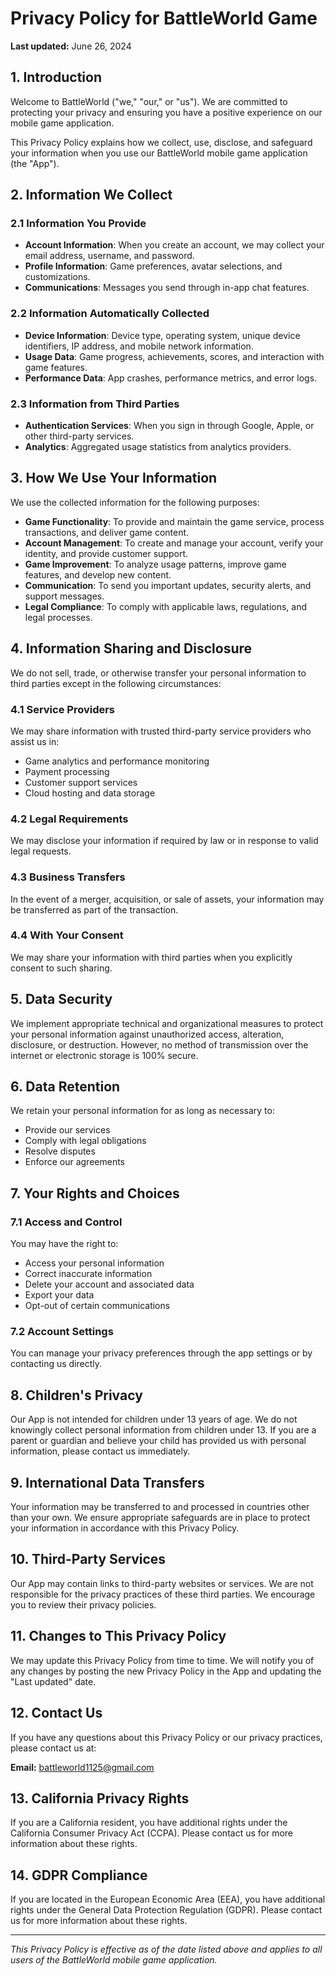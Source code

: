 # Privacy Policy for BattleWorld Game

**Last updated:** June 26, 2024

## 1. Introduction

Welcome to BattleWorld ("we," "our," or "us"). We are committed to protecting your privacy and ensuring you have a positive experience on our mobile game application.

This Privacy Policy explains how we collect, use, disclose, and safeguard your information when you use our BattleWorld mobile game application (the "App").

## 2. Information We Collect

### 2.1 Information You Provide
- **Account Information**: When you create an account, we may collect your email address, username, and password.
- **Profile Information**: Game preferences, avatar selections, and customizations.
- **Communications**: Messages you send through in-app chat features.

### 2.2 Information Automatically Collected
- **Device Information**: Device type, operating system, unique device identifiers, IP address, and mobile network information.
- **Usage Data**: Game progress, achievements, scores, and interaction with game features.
- **Performance Data**: App crashes, performance metrics, and error logs.

### 2.3 Information from Third Parties
- **Authentication Services**: When you sign in through Google, Apple, or other third-party services.
- **Analytics**: Aggregated usage statistics from analytics providers.

## 3. How We Use Your Information

We use the collected information for the following purposes:

- **Game Functionality**: To provide and maintain the game service, process transactions, and deliver game content.
- **Account Management**: To create and manage your account, verify your identity, and provide customer support.
- **Game Improvement**: To analyze usage patterns, improve game features, and develop new content.
- **Communication**: To send you important updates, security alerts, and support messages.
- **Legal Compliance**: To comply with applicable laws, regulations, and legal processes.

## 4. Information Sharing and Disclosure

We do not sell, trade, or otherwise transfer your personal information to third parties except in the following circumstances:

### 4.1 Service Providers
We may share information with trusted third-party service providers who assist us in:
- Game analytics and performance monitoring
- Payment processing
- Customer support services
- Cloud hosting and data storage

### 4.2 Legal Requirements
We may disclose your information if required by law or in response to valid legal requests.

### 4.3 Business Transfers
In the event of a merger, acquisition, or sale of assets, your information may be transferred as part of the transaction.

### 4.4 With Your Consent
We may share your information with third parties when you explicitly consent to such sharing.

## 5. Data Security

We implement appropriate technical and organizational measures to protect your personal information against unauthorized access, alteration, disclosure, or destruction. However, no method of transmission over the internet or electronic storage is 100% secure.

## 6. Data Retention

We retain your personal information for as long as necessary to:
- Provide our services
- Comply with legal obligations
- Resolve disputes
- Enforce our agreements

## 7. Your Rights and Choices

### 7.1 Access and Control
You may have the right to:
- Access your personal information
- Correct inaccurate information
- Delete your account and associated data
- Export your data
- Opt-out of certain communications

### 7.2 Account Settings
You can manage your privacy preferences through the app settings or by contacting us directly.

## 8. Children's Privacy

Our App is not intended for children under 13 years of age. We do not knowingly collect personal information from children under 13. If you are a parent or guardian and believe your child has provided us with personal information, please contact us immediately.

## 9. International Data Transfers

Your information may be transferred to and processed in countries other than your own. We ensure appropriate safeguards are in place to protect your information in accordance with this Privacy Policy.

## 10. Third-Party Services

Our App may contain links to third-party websites or services. We are not responsible for the privacy practices of these third parties. We encourage you to review their privacy policies.

## 11. Changes to This Privacy Policy

We may update this Privacy Policy from time to time. We will notify you of any changes by posting the new Privacy Policy in the App and updating the "Last updated" date.

## 12. Contact Us

If you have any questions about this Privacy Policy or our privacy practices, please contact us at:

**Email:** battleworld1125@gmail.com

## 13. California Privacy Rights

If you are a California resident, you have additional rights under the California Consumer Privacy Act (CCPA). Please contact us for more information about these rights.

## 14. GDPR Compliance

If you are located in the European Economic Area (EEA), you have additional rights under the General Data Protection Regulation (GDPR). Please contact us for more information about these rights.

---

*This Privacy Policy is effective as of the date listed above and applies to all users of the BattleWorld mobile game application.* 